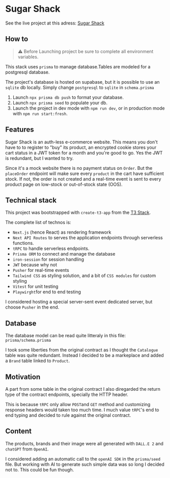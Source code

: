 # Sugar Shack

See the live project at this adress: [Sugar Shack](https://sugar-shack.vercel.app/)

## How to

> ⚠️ Before Launching project be sure to complete all environment variables. 

This stack uses `prisma` to manage database.Tables are modeled for a postgresql database.

The project's database is hosted on supabase, but it is possible to use an `sqlite` db locally. Simply change `postgresql` to `sqlite` in `schema.prisma`

   
1. Launch `npx prisma db push` to format your database.
2. Launch `npx prisma seed` to populate your db. 
3. Launch the project in dev mode with `npm run dev`, or in production mode with `npm run start:fresh`.

## Features

Sugar Shack is an auth-less e-commerce website. This means you don't have to to register to "buy" its product, an encrypted cookie stores your cart status in a JWT token for a month and you're good to go. Yes the JWT is redundant, but I wanted to try.

Since it's a mock website there is no payment status on `Order`. But the `placeOrder` endpoint will make sure every `product` in the cart have sufficient stock. If not, the order is not created and a real-time event is sent to every product page on low-stock or out-of-stock state (OOS).

## Technical stack

This project was bootstrapped with `create-t3-app` from the [T3 Stack](https://create.t3.gg/).

The complete list of technos is: 
- `Next.js` (hence React) as rendering framework
- `Next API Routes` to serves the application endpoints through serverless functions. 
- `tRPC` to handle serverless endpoints. 
- `Prisma ORM` to connect and manage the database
- `iron-session` for session handling
- `JWT` because why not
- `Pusher` for real-time events
- `Tailwind CSS` as styling solution, and a bit of `CSS modules` for custom styling
- `Vitest` for unit testing
- `Playwirght`for end to end testing



I considered hosting a special server-sent event dedicated server, but choose `Pusher` in the end. 

## Database

The database model can be read quite litteraly in this file: 
`prisma/schema.prisma`

I took some liberties from the original contract as I thought the `Catalogue` table was quite redundant.
Instead I decided to be a markeplace and added a `Brand` table linked to `Product`.

## Motivation

A part from some table in the original contract I also diregarded the return type of the contract endpoints, specially the HTTP header.

This is because `tRPC` only allow `POST`and `GET` method and customizing response headers would taken too much time.
I much value `tRPC`'s end to end typing and decided to rule against the original contract. 

## Content

The products, brands and their image were all generated with `DALL.E 2` and `chatGPT` from `OpenAI`. 

I considered adding an automatic call to the `openAI SDK` in the `prisma/seed` file. But working with AI to generate such simple data was so long I decided not to. This could be fun though. 




